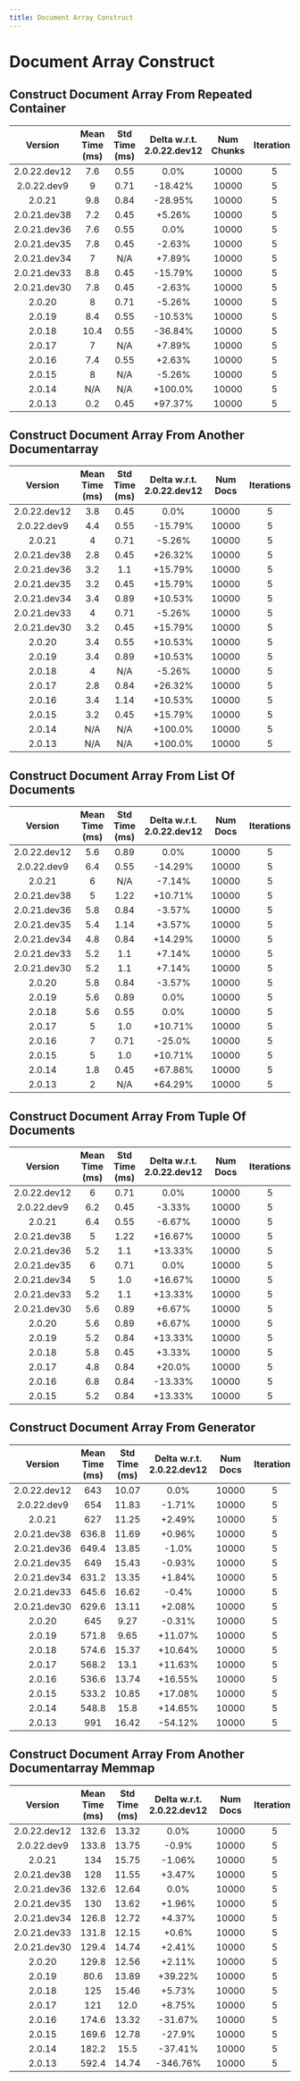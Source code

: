 ```yaml
---
title: Document Array Construct
---
```

# Document Array Construct

## Construct Document Array From Repeated Container

| Version | Mean Time (ms) | Std Time (ms) | Delta w.r.t. 2.0.22.dev12 | Num Chunks | Iterations |
| :---: | :---: | :---: | :---: | :---: | :---: |
| 2.0.22.dev12 | 7.6 | 0.55 | 0.0% | 10000 | 5 |
| 2.0.22.dev9 | 9 | 0.71 | -18.42% | 10000 | 5 |
| 2.0.21 | 9.8 | 0.84 | -28.95% | 10000 | 5 |
| 2.0.21.dev38 | 7.2 | 0.45 | +5.26% | 10000 | 5 |
| 2.0.21.dev36 | 7.6 | 0.55 | 0.0% | 10000 | 5 |
| 2.0.21.dev35 | 7.8 | 0.45 | -2.63% | 10000 | 5 |
| 2.0.21.dev34 | 7 | N/A | +7.89% | 10000 | 5 |
| 2.0.21.dev33 | 8.8 | 0.45 | -15.79% | 10000 | 5 |
| 2.0.21.dev30 | 7.8 | 0.45 | -2.63% | 10000 | 5 |
| 2.0.20 | 8 | 0.71 | -5.26% | 10000 | 5 |
| 2.0.19 | 8.4 | 0.55 | -10.53% | 10000 | 5 |
| 2.0.18 | 10.4 | 0.55 | -36.84% | 10000 | 5 |
| 2.0.17 | 7 | N/A | +7.89% | 10000 | 5 |
| 2.0.16 | 7.4 | 0.55 | +2.63% | 10000 | 5 |
| 2.0.15 | 8 | N/A | -5.26% | 10000 | 5 |
| 2.0.14 | N/A | N/A | +100.0% | 10000 | 5 |
| 2.0.13 | 0.2 | 0.45 | +97.37% | 10000 | 5 |
## Construct Document Array From Another Documentarray

| Version | Mean Time (ms) | Std Time (ms) | Delta w.r.t. 2.0.22.dev12 | Num Docs | Iterations |
| :---: | :---: | :---: | :---: | :---: | :---: |
| 2.0.22.dev12 | 3.8 | 0.45 | 0.0% | 10000 | 5 |
| 2.0.22.dev9 | 4.4 | 0.55 | -15.79% | 10000 | 5 |
| 2.0.21 | 4 | 0.71 | -5.26% | 10000 | 5 |
| 2.0.21.dev38 | 2.8 | 0.45 | +26.32% | 10000 | 5 |
| 2.0.21.dev36 | 3.2 | 1.1 | +15.79% | 10000 | 5 |
| 2.0.21.dev35 | 3.2 | 0.45 | +15.79% | 10000 | 5 |
| 2.0.21.dev34 | 3.4 | 0.89 | +10.53% | 10000 | 5 |
| 2.0.21.dev33 | 4 | 0.71 | -5.26% | 10000 | 5 |
| 2.0.21.dev30 | 3.2 | 0.45 | +15.79% | 10000 | 5 |
| 2.0.20 | 3.4 | 0.55 | +10.53% | 10000 | 5 |
| 2.0.19 | 3.4 | 0.89 | +10.53% | 10000 | 5 |
| 2.0.18 | 4 | N/A | -5.26% | 10000 | 5 |
| 2.0.17 | 2.8 | 0.84 | +26.32% | 10000 | 5 |
| 2.0.16 | 3.4 | 1.14 | +10.53% | 10000 | 5 |
| 2.0.15 | 3.2 | 0.45 | +15.79% | 10000 | 5 |
| 2.0.14 | N/A | N/A | +100.0% | 10000 | 5 |
| 2.0.13 | N/A | N/A | +100.0% | 10000 | 5 |
## Construct Document Array From List Of Documents

| Version | Mean Time (ms) | Std Time (ms) | Delta w.r.t. 2.0.22.dev12 | Num Docs | Iterations |
| :---: | :---: | :---: | :---: | :---: | :---: |
| 2.0.22.dev12 | 5.6 | 0.89 | 0.0% | 10000 | 5 |
| 2.0.22.dev9 | 6.4 | 0.55 | -14.29% | 10000 | 5 |
| 2.0.21 | 6 | N/A | -7.14% | 10000 | 5 |
| 2.0.21.dev38 | 5 | 1.22 | +10.71% | 10000 | 5 |
| 2.0.21.dev36 | 5.8 | 0.84 | -3.57% | 10000 | 5 |
| 2.0.21.dev35 | 5.4 | 1.14 | +3.57% | 10000 | 5 |
| 2.0.21.dev34 | 4.8 | 0.84 | +14.29% | 10000 | 5 |
| 2.0.21.dev33 | 5.2 | 1.1 | +7.14% | 10000 | 5 |
| 2.0.21.dev30 | 5.2 | 1.1 | +7.14% | 10000 | 5 |
| 2.0.20 | 5.8 | 0.84 | -3.57% | 10000 | 5 |
| 2.0.19 | 5.6 | 0.89 | 0.0% | 10000 | 5 |
| 2.0.18 | 5.6 | 0.55 | 0.0% | 10000 | 5 |
| 2.0.17 | 5 | 1.0 | +10.71% | 10000 | 5 |
| 2.0.16 | 7 | 0.71 | -25.0% | 10000 | 5 |
| 2.0.15 | 5 | 1.0 | +10.71% | 10000 | 5 |
| 2.0.14 | 1.8 | 0.45 | +67.86% | 10000 | 5 |
| 2.0.13 | 2 | N/A | +64.29% | 10000 | 5 |
## Construct Document Array From Tuple Of Documents

| Version | Mean Time (ms) | Std Time (ms) | Delta w.r.t. 2.0.22.dev12 | Num Docs | Iterations |
| :---: | :---: | :---: | :---: | :---: | :---: |
| 2.0.22.dev12 | 6 | 0.71 | 0.0% | 10000 | 5 |
| 2.0.22.dev9 | 6.2 | 0.45 | -3.33% | 10000 | 5 |
| 2.0.21 | 6.4 | 0.55 | -6.67% | 10000 | 5 |
| 2.0.21.dev38 | 5 | 1.22 | +16.67% | 10000 | 5 |
| 2.0.21.dev36 | 5.2 | 1.1 | +13.33% | 10000 | 5 |
| 2.0.21.dev35 | 6 | 0.71 | 0.0% | 10000 | 5 |
| 2.0.21.dev34 | 5 | 1.0 | +16.67% | 10000 | 5 |
| 2.0.21.dev33 | 5.2 | 1.1 | +13.33% | 10000 | 5 |
| 2.0.21.dev30 | 5.6 | 0.89 | +6.67% | 10000 | 5 |
| 2.0.20 | 5.6 | 0.89 | +6.67% | 10000 | 5 |
| 2.0.19 | 5.2 | 0.84 | +13.33% | 10000 | 5 |
| 2.0.18 | 5.8 | 0.45 | +3.33% | 10000 | 5 |
| 2.0.17 | 4.8 | 0.84 | +20.0% | 10000 | 5 |
| 2.0.16 | 6.8 | 0.84 | -13.33% | 10000 | 5 |
| 2.0.15 | 5.2 | 0.84 | +13.33% | 10000 | 5 |
## Construct Document Array From Generator

| Version | Mean Time (ms) | Std Time (ms) | Delta w.r.t. 2.0.22.dev12 | Num Docs | Iterations |
| :---: | :---: | :---: | :---: | :---: | :---: |
| 2.0.22.dev12 | 643 | 10.07 | 0.0% | 10000 | 5 |
| 2.0.22.dev9 | 654 | 11.83 | -1.71% | 10000 | 5 |
| 2.0.21 | 627 | 11.25 | +2.49% | 10000 | 5 |
| 2.0.21.dev38 | 636.8 | 11.69 | +0.96% | 10000 | 5 |
| 2.0.21.dev36 | 649.4 | 13.85 | -1.0% | 10000 | 5 |
| 2.0.21.dev35 | 649 | 15.43 | -0.93% | 10000 | 5 |
| 2.0.21.dev34 | 631.2 | 13.35 | +1.84% | 10000 | 5 |
| 2.0.21.dev33 | 645.6 | 16.62 | -0.4% | 10000 | 5 |
| 2.0.21.dev30 | 629.6 | 13.11 | +2.08% | 10000 | 5 |
| 2.0.20 | 645 | 9.27 | -0.31% | 10000 | 5 |
| 2.0.19 | 571.8 | 9.65 | +11.07% | 10000 | 5 |
| 2.0.18 | 574.6 | 15.37 | +10.64% | 10000 | 5 |
| 2.0.17 | 568.2 | 13.1 | +11.63% | 10000 | 5 |
| 2.0.16 | 536.6 | 13.74 | +16.55% | 10000 | 5 |
| 2.0.15 | 533.2 | 10.85 | +17.08% | 10000 | 5 |
| 2.0.14 | 548.8 | 15.8 | +14.65% | 10000 | 5 |
| 2.0.13 | 991 | 16.42 | -54.12% | 10000 | 5 |
## Construct Document Array From Another Documentarray Memmap

| Version | Mean Time (ms) | Std Time (ms) | Delta w.r.t. 2.0.22.dev12 | Num Docs | Iterations |
| :---: | :---: | :---: | :---: | :---: | :---: |
| 2.0.22.dev12 | 132.6 | 13.32 | 0.0% | 10000 | 5 |
| 2.0.22.dev9 | 133.8 | 13.75 | -0.9% | 10000 | 5 |
| 2.0.21 | 134 | 15.75 | -1.06% | 10000 | 5 |
| 2.0.21.dev38 | 128 | 11.55 | +3.47% | 10000 | 5 |
| 2.0.21.dev36 | 132.6 | 12.64 | 0.0% | 10000 | 5 |
| 2.0.21.dev35 | 130 | 13.62 | +1.96% | 10000 | 5 |
| 2.0.21.dev34 | 126.8 | 12.72 | +4.37% | 10000 | 5 |
| 2.0.21.dev33 | 131.8 | 12.15 | +0.6% | 10000 | 5 |
| 2.0.21.dev30 | 129.4 | 14.74 | +2.41% | 10000 | 5 |
| 2.0.20 | 129.8 | 12.56 | +2.11% | 10000 | 5 |
| 2.0.19 | 80.6 | 13.89 | +39.22% | 10000 | 5 |
| 2.0.18 | 125 | 15.46 | +5.73% | 10000 | 5 |
| 2.0.17 | 121 | 12.0 | +8.75% | 10000 | 5 |
| 2.0.16 | 174.6 | 13.32 | -31.67% | 10000 | 5 |
| 2.0.15 | 169.6 | 12.78 | -27.9% | 10000 | 5 |
| 2.0.14 | 182.2 | 15.5 | -37.41% | 10000 | 5 |
| 2.0.13 | 592.4 | 14.74 | -346.76% | 10000 | 5 |
